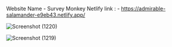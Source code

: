 Website Name - Survey Monkey
Netlify link : - https://admirable-salamander-e9eb43.netlify.app/

![Screenshot (1220)](https://user-images.githubusercontent.com/107534386/211152791-7a1656d4-50bf-4f1d-90c3-e03a58deccef.png)

![Screenshot (1219)](https://user-images.githubusercontent.com/107534386/211152786-b07c4005-8a8e-43eb-aacd-07e65fdaf267.png)
